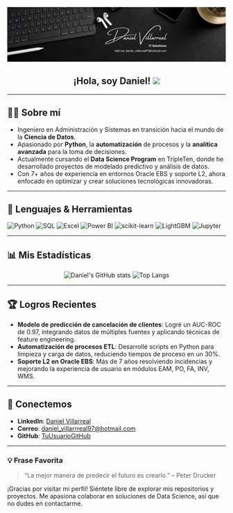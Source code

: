 <div id="header" align="center">
  <img decoding="async" src="https://github.com/DannVilla/DannVilla/blob/main/Github%20Banner.png" width="800"/>
</div>

<div align="center">
  <h2>¡Hola, soy Daniel! <img src="https://media.giphy.com/media/hvRJCLFzcasrR4ia7z/giphy.gif" width="30px"/></h2>
</div>

---

## 🧑‍💻 Sobre mí
- Ingeniero en Administración y Sistemas en transición hacia el mundo de la **Ciencia de Datos**.
- Apasionado por **Python**, la **automatización** de procesos y la **analítica avanzada** para la toma de decisiones.
- Actualmente cursando el **Data Science Program** en TripleTen, donde he desarrollado proyectos de modelado predictivo y análisis de datos.
- Con 7+ años de experiencia en entornos Oracle EBS y soporte L2, ahora enfocado en optimizar y crear soluciones tecnológicas innovadoras.

---

## 🚀 Lenguajes & Herramientas
<div>
  <img src="https://img.shields.io/badge/Python-3776AB?style=flat-square&logo=python&logoColor=white" alt="Python"/>
  <img src="https://img.shields.io/badge/SQL-4479A1?style=flat-square&logo=amazon-dynamodb&logoColor=white" alt="SQL"/>
  <img src="https://img.shields.io/badge/MS%20Excel-217346?style=flat-square&logo=microsoftexcel&logoColor=white" alt="Excel"/>
  <img src="https://img.shields.io/badge/Power%20BI-F2C811?style=flat-square&logo=powerbi&logoColor=black" alt="Power BI"/>
  <img src="https://img.shields.io/badge/Scikit--Learn-F7931E?style=flat-square&logo=scikit-learn&logoColor=white" alt="scikit-learn"/>
  <img src="https://img.shields.io/badge/LightGBM-00FFAA?style=flat-square&logo=lightgbm&logoColor=white" alt="LightGBM"/>
  <img src="https://img.shields.io/badge/Jupyter-F37626?style=flat-square&logo=jupyter&logoColor=white" alt="Jupyter"/>
</div>

---

## 📊 Mis Estadísticas
<div align="center">
  
  <img src="https://github-readme-stats.vercel.app/api?username=DannVilla&show_icons=true&theme=radical" alt="Daniel's GitHub stats" height="150px"/>
  <img src="https://github-readme-stats.vercel.app/api/top-langs/?username=DannVilla&layout=compact&theme=radical" alt="Top Langs" height="150px"/>
  
</div>

---

## 🏆 Logros Recientes
- **Modelo de predicción de cancelación de clientes**: Logré un AUC-ROC de 0.97, integrando datos de múltiples fuentes y aplicando técnicas de feature engineering.
- **Automatización de procesos ETL**: Desarrollé scripts en Python para limpieza y carga de datos, reduciendo tiempos de proceso en un 30%.
- **Soporte L2 en Oracle EBS**: Más de 7 años resolviendo incidencias y mejorando la experiencia de usuario en módulos EAM, PO, FA, INV, WMS.

---

## 🤝 Conectemos
- **LinkedIn**: [Daniel Villarreal](https://www.linkedin.com/in/daniel-villarreal-flores-08356710b/)  
- **Correo**: [daniel_villarrreal97@hotmail.com](mailto:daniel_villarrreal97@hotmail.com)  
- **GitHub**: [TuUsuarioGitHub](https://github.com/DannVilla)

---

### 💡 Frase Favorita
> “La mejor manera de predecir el futuro es crearlo.” – Peter Drucker

¡Gracias por visitar mi perfil! Siéntete libre de explorar mis repositorios y proyectos. Me apasiona colaborar en soluciones de Data Science, así que no dudes en contactarme.
